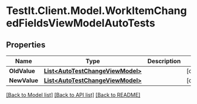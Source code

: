 # TestIt.Client.Model.WorkItemChangedFieldsViewModelAutoTests

## Properties

Name | Type | Description | Notes
------------ | ------------- | ------------- | -------------
**OldValue** | [**List&lt;AutoTestChangeViewModel&gt;**](AutoTestChangeViewModel.md) |  | [optional] 
**NewValue** | [**List&lt;AutoTestChangeViewModel&gt;**](AutoTestChangeViewModel.md) |  | [optional] 

[[Back to Model list]](../README.md#documentation-for-models) [[Back to API list]](../README.md#documentation-for-api-endpoints) [[Back to README]](../README.md)

